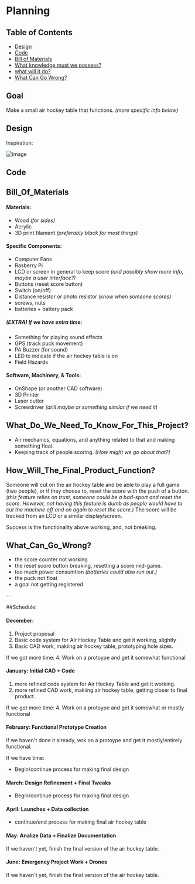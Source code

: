 # Planning

## Table of Contents
* [Design](#Design)
* [Code](#Code)
* [Bill of Materials](#Bill_Of_Materials)
* [What knowledge must we possess?](#What_Do_We_Need_To_Know_For_This_Project?)
* [what will it do?](How_Will_The_Final_Product_Function?)
* [What Can Go Wrong?](#What_Can_Go_Wrong?)

## Goal
Make a small air hockey table that functions. _(more specific info below)_

## Design

Inspiration:

![image](https://user-images.githubusercontent.com/71342159/205669947-7beeb2ce-b330-4331-a39b-51d8935d369e.png)

## Code


## Bill_Of_Materials

#### Materials:
- Wood _(for sides)_
- Acrylic
- 3D print filament _(preferably black for most things)_

#### Specific Components:
- Computer Fans
- Rasberry Pi
- LCD or screen in general to keep score _(and possibly show more info, maybe a user interface?)_
- Buttons (reset score button)
- Switch (on/off)
- Distance resistor or photo resistor _(know when someone scores)_
- screws, nuts
- batteries + battery pack

##### (EXTRA) If we have extra time:
- Something for playing sound effects
- GPS (track puck movement)
- PA Buzzer (for sound)
- LED to indicate if the air hockey table is on
- Field Hazards

#### Software, Machinery, & Tools:
- OnShape (or another CAD software)
- 3D Printer
- Laser cutter
- Screwdriver _(drill maybe or something similar if we need it)_


## What_Do_We_Need_To_Know_For_This_Project?
- Air mechanics, equations, and anything related to that and making something float.
- Keeping track of people scoring. _(How might we go about that?)_


## How_Will_The_Final_Product_Function?
Someone will cut on the air hockey table and be able to play a full game (two people), or if they choose to, reset the score with the push of a button. _(this feature relies on trust, someone could be a bad-sport and reset the score. However, not having this feature is dumb as people would have to cut the machine off and on again to reset the score.)_ The score will be tracked from an LCD or a similar display/screen. 

Success is the functionality above working, and, not breaking.

## What_Can_Go_Wrong?
- the score counter not working
- the reset score button breaking, resetting a score mid-game.
- too much power consumtion _(batteries could also run out.)_
- the puck not float
- a goal not getting registered

--

##Schedule:

#### December:
1. Project proposal
2. Basic code system for Air Hockey Table and get it working, slightly
3. Basic CAD work, makiing air hockey table, prototyping hole sizes.

If we got more time:
4. Work on a protoype and get it somewhat functional

#### January: Initial CAD + Code
1. more refined code system for Air Hockey Table and get it working.
2. more refined CAD work, makiing air hockey table, getting closer to final product.

If we got more time:
4. Work on a protoype and get it somewhat or mostly functional

#### February: Functional Prototype Creation
if we haven't done it already, wrk on a protoype and get it mostly/entirely functional.

If we have time:
- Begin/continue process for making final design

#### March: Design Refinement + Final Tweaks
- Begin/continue process for making final design

#### April: Launches + Data collection
- continue/end process for making final air hockey table

#### May: Analize Data + Finalize Documentation
If we haven't yet, finish the final version of the air hockey table.

#### June: Emergency Project Work + Drones
If we haven't yet, finish the final version of the air hockey table.

